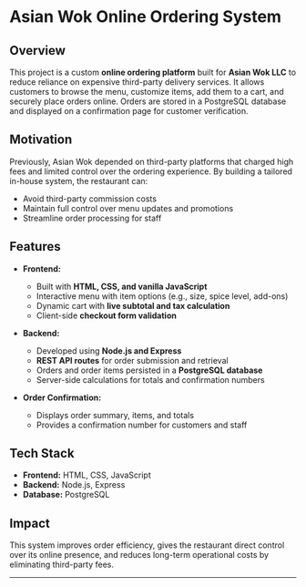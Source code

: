 # Asian Wok Online Ordering System

## Overview
This project is a custom **online ordering platform** built for **Asian Wok LLC** to reduce reliance on expensive third-party delivery services. It allows customers to browse the menu, customize items, add them to a cart, and securely place orders online. Orders are stored in a PostgreSQL database and displayed on a confirmation page for customer verification.

## Motivation
Previously, Asian Wok depended on third-party platforms that charged high fees and limited control over the ordering experience. By building a tailored in-house system, the restaurant can:
- Avoid third-party commission costs  
- Maintain full control over menu updates and promotions  
- Streamline order processing for staff  

## Features
- **Frontend:**  
  - Built with **HTML, CSS, and vanilla JavaScript**  
  - Interactive menu with item options (e.g., size, spice level, add-ons)  
  - Dynamic cart with **live subtotal and tax calculation**  
  - Client-side **checkout form validation**  

- **Backend:**  
  - Developed using **Node.js and Express**  
  - **REST API routes** for order submission and retrieval  
  - Orders and order items persisted in a **PostgreSQL database**  
  - Server-side calculations for totals and confirmation numbers  

- **Order Confirmation:**  
  - Displays order summary, items, and totals  
  - Provides a confirmation number for customers and staff  

## Tech Stack
- **Frontend:** HTML, CSS, JavaScript  
- **Backend:** Node.js, Express  
- **Database:** PostgreSQL  

## Impact
This system improves order efficiency, gives the restaurant direct control over its online presence, and reduces long-term operational costs by eliminating third-party fees.

---

